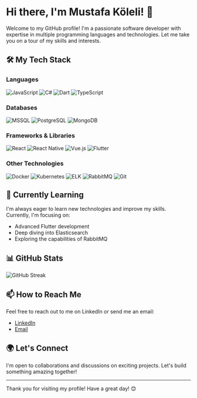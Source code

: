 # Hi there, I'm Mustafa Köleli! 👋

Welcome to my GitHub profile! I'm a passionate software developer with expertise in multiple programming languages and technologies. Let me take you on a tour of my skills and interests.

## 🛠️ My Tech Stack

### Languages
![JavaScript](https://img.shields.io/badge/-JavaScript-333333?style=flat&logo=javascript)
![C#](https://img.shields.io/badge/-C%23-333333?style=flat&logo=c-sharp)
![Dart](https://img.shields.io/badge/-Dart-333333?style=flat&logo=dart)
![TypeScript](https://img.shields.io/badge/-TypeScript-333333?style=flat&logo=typescript)

### Databases
![MSSQL](https://img.shields.io/badge/-MSSQL-333333?style=flat&logo=microsoft-sql-server)
![PostgreSQL](https://img.shields.io/badge/-PostgreSQL-333333?style=flat&logo=postgresql)
![MongoDB](https://img.shields.io/badge/-MongoDB-333333?style=flat&logo=mongodb)

### Frameworks & Libraries
![React](https://img.shields.io/badge/-React-333333?style=flat&logo=react)
![React Native](https://img.shields.io/badge/-React%20Native-333333?style=flat&logo=react)
![Vue.js](https://img.shields.io/badge/-Vue.js-333333?style=flat&logo=vue.js)
![Flutter](https://img.shields.io/badge/-Flutter-333333?style=flat&logo=flutter)

### Other Technologies
![Docker](https://img.shields.io/badge/-Docker-2496ED?style=flat&logo=docker&logoColor=white)
![Kubernetes](https://img.shields.io/badge/-Kubernetes-326CE5?style=flat&logo=kubernetes&logoColor=white)
![ELK](https://img.shields.io/badge/-ELK-333333?style=flat&logo=elasticsearch)
![RabbitMQ](https://img.shields.io/badge/-RabbitMQ-333333?style=flat&logo=rabbitmq)
![Git](https://img.shields.io/badge/-Git-333333?style=flat&logo=git)


## 🌱 Currently Learning

I'm always eager to learn new technologies and improve my skills. Currently, I'm focusing on:

- Advanced Flutter development
- Deep diving into Elasticsearch
- Exploring the capabilities of RabbitMQ

## 📊 GitHub Stats

![GitHub Streak](https://github-readme-streak-stats.herokuapp.com/?user=mustafakoleli&theme=radical)

## 📫 How to Reach Me

Feel free to reach out to me on LinkedIn or send me an email:

- [LinkedIn](https://www.linkedin.com/in/mustafakoleli)
- [Email](mailto:mustafakoleli@gmail.com)

## 🌍 Let's Connect

I'm open to collaborations and discussions on exciting projects. Let's build something amazing together!

---

Thank you for visiting my profile! Have a great day! 😊
